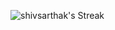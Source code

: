 ![shivsarthak's Streak](https://github-readme-streak-stats.herokuapp.com/?user=shivsarthak&theme=dracula&hide_border=true)
